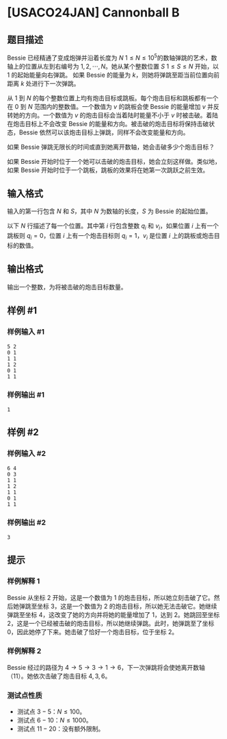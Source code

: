 # [USACO24JAN] Cannonball B

## 题目描述

Bessie 已经精通了变成炮弹并沿着长度为 $N$ $1\le N\le 10^5$的数轴弹跳的艺术，数轴上的位置从左到右编号为 $1,2,\cdots,N$。她从某个整数位置 $S$ $1\le S\le N$ 开始，以 $1$ 的起始能量向右弹跳。 如果 Bessie 的能量为 $k$，则她将弹跳至距当前位置向前距离 $k$ 处进行下一次弹跳。

从 $1$ 到 $N$ 的每个整数位置上均有炮击目标或跳板。每个炮击目标和跳板都有一个在 $0$ 到 $N$ 范围内的整数值。一个数值为 $v$ 的跳板会使 Bessie 的能量增加 $v$ 并反转她的方向。一个数值为 $v$ 的炮击目标会当着陆时能量不小于 $v$ 时被击破。着陆在炮击目标上不会改变 Bessie 的能量和方向。被击破的炮击目标将保持击破状态，Bessie 依然可以该炮击目标上弹跳，同样不会改变能量和方向。

如果 Bessie 弹跳无限长的时间或直到她离开数轴，她会击破多少个炮击目标？

如果 Bessie 开始时位于一个她可以击破的炮击目标，她会立刻这样做。类似地，如果 Bessie 开始时位于一个跳板，跳板的效果将在她第一次跳跃之前生效。

## 输入格式

输入的第一行包含 $N$ 和 $S$，其中 $N$ 为数轴的长度，$S$ 为 Bessie 的起始位置。

以下 $N$ 行描述了每一个位置。其中第 $i$ 行包含整数 $q_i$ 和 $v_i$，如果位置 $i$ 上有一个跳板则 $q_i=0$，位置 $i$ 上有一个炮击目标则 $q_i=1$，$v_i$ 是位置 $i$ 上的跳板或炮击目标的数值。

## 输出格式

输出一个整数，为将被击破的炮击目标数量。

## 样例 #1

### 样例输入 #1

```
5 2
0 1
1 1
1 2
0 1
1 1
```

### 样例输出 #1

```
1
```

## 样例 #2

### 样例输入 #2

```
6 4
0 3
1 1
1 2
1 1
0 1
1 1
```

### 样例输出 #2

```
3
```

## 提示

### 样例解释 1

Bessie 从坐标 $2$ 开始，这是一个数值为 $1$ 的炮击目标，所以她立刻击破了它。然后她弹跳至坐标 $3$，这是一个数值为 $2$ 的炮击目标，所以她无法击破它。她继续弹跳至坐标 $4$，这改变了她的方向并将她的能量增加了 $1$，达到 $2$。她跳回至坐标 $2$，这是一个已经被击破的炮击目标，所以她继续弹跳。此时，她弹跳至了坐标 $0$，因此她停了下来。她击破了恰好一个炮击目标，位于坐标 $2$。

### 样例解释 2

Bessie 经过的路径为 $4\to 5\to 3\to 1\to 6$，下一次弹跳将会使她离开数轴（$11$）。她依次击破了炮击目标 $4,3,6$。

### 测试点性质

 - 测试点 $3-5$：$N \le 100$。
 - 测试点 $6-10$：$N \le 1000$。
 - 测试点 $11-20$：没有额外限制。
